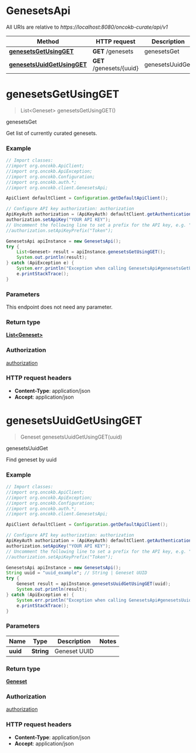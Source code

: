 # GenesetsApi

All URIs are relative to *https://localhost:8080/oncokb-curate/api/v1*

Method | HTTP request | Description
------------- | ------------- | -------------
[**genesetsGetUsingGET**](GenesetsApi.md#genesetsGetUsingGET) | **GET** /genesets | genesetsGet
[**genesetsUuidGetUsingGET**](GenesetsApi.md#genesetsUuidGetUsingGET) | **GET** /genesets/{uuid} | genesetsUuidGet


<a name="genesetsGetUsingGET"></a>
# **genesetsGetUsingGET**
> List&lt;Geneset&gt; genesetsGetUsingGET()

genesetsGet

Get list of currently curated genesets.

### Example
```java
// Import classes:
//import org.oncokb.ApiClient;
//import org.oncokb.ApiException;
//import org.oncokb.Configuration;
//import org.oncokb.auth.*;
//import org.oncokb.client.GenesetsApi;

ApiClient defaultClient = Configuration.getDefaultApiClient();

// Configure API key authorization: authorization
ApiKeyAuth authorization = (ApiKeyAuth) defaultClient.getAuthentication("authorization");
authorization.setApiKey("YOUR API KEY");
// Uncomment the following line to set a prefix for the API key, e.g. "Token" (defaults to null)
//authorization.setApiKeyPrefix("Token");

GenesetsApi apiInstance = new GenesetsApi();
try {
    List<Geneset> result = apiInstance.genesetsGetUsingGET();
    System.out.println(result);
} catch (ApiException e) {
    System.err.println("Exception when calling GenesetsApi#genesetsGetUsingGET");
    e.printStackTrace();
}
```

### Parameters
This endpoint does not need any parameter.

### Return type

[**List&lt;Geneset&gt;**](Geneset.md)

### Authorization

[authorization](../README.md#authorization)

### HTTP request headers

 - **Content-Type**: application/json
 - **Accept**: application/json

<a name="genesetsUuidGetUsingGET"></a>
# **genesetsUuidGetUsingGET**
> Geneset genesetsUuidGetUsingGET(uuid)

genesetsUuidGet

Find geneset by uuid

### Example
```java
// Import classes:
//import org.oncokb.ApiClient;
//import org.oncokb.ApiException;
//import org.oncokb.Configuration;
//import org.oncokb.auth.*;
//import org.oncokb.client.GenesetsApi;

ApiClient defaultClient = Configuration.getDefaultApiClient();

// Configure API key authorization: authorization
ApiKeyAuth authorization = (ApiKeyAuth) defaultClient.getAuthentication("authorization");
authorization.setApiKey("YOUR API KEY");
// Uncomment the following line to set a prefix for the API key, e.g. "Token" (defaults to null)
//authorization.setApiKeyPrefix("Token");

GenesetsApi apiInstance = new GenesetsApi();
String uuid = "uuid_example"; // String | Geneset UUID
try {
    Geneset result = apiInstance.genesetsUuidGetUsingGET(uuid);
    System.out.println(result);
} catch (ApiException e) {
    System.err.println("Exception when calling GenesetsApi#genesetsUuidGetUsingGET");
    e.printStackTrace();
}
```

### Parameters

Name | Type | Description  | Notes
------------- | ------------- | ------------- | -------------
 **uuid** | **String**| Geneset UUID |

### Return type

[**Geneset**](Geneset.md)

### Authorization

[authorization](../README.md#authorization)

### HTTP request headers

 - **Content-Type**: application/json
 - **Accept**: application/json

